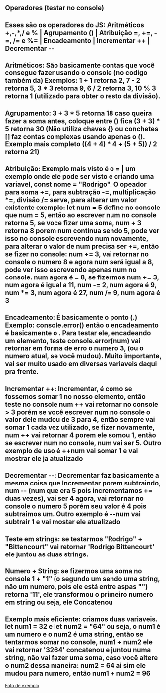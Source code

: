 ## Operadores (testar no console)

## Esses são os operadores do JS: Aritméticos +,-,*,/ e % | Agrupamento () | Atribuição =, +=, -=, /= e %= | Encadeamento | Incrementar ++ | Decrementar -- 

##  Aritméticos: São basicamente contas que você consegue fazer usando o console (no codigo também da) Exemplos: 1 + 1 retorna 2, 7 - 2 retorna 5, 3 * 3 retorna 9, 6 / 2 retorna 3, 10 % 3 retorna 1 (utilizado para obter o resto da divisão).

## Agrupamento: 3 + 3 * 5 retorna 18 caso queira fazer a soma antes, coloque entre () fica (3 + 3) * 5 retorna 30 (Não utiliza chaves {} ou conchetes [] faz contas complexas usando apenas o (). Exemplo mais completo ((4 + 4) * 4 + (5 + 5)) / 2 retorna 21)

## Atribuição: Exemplo mais visto é o = | um exemplo onde ele pode ser visto é criando uma variavel, const nome = "Rodrigo". O opeador para soma +=, para subtração -=, multiplicação *=, divisão /= serve, para alterar um valor existente exemplo: let num = 5 define no console que num = 5, então ao escrever num no console retorna 5, se voce fizer uma soma, num + 3 retorna 8 porem num continua sendo 5, pode ver isso no console escrevendo num novamente, para alterar o valor de num precisa ser +=, então se fizer no console: num += 3, vai retornar no console o numero 8 e agora num será igual a 8, pode ver isso escrevendo apenas num no console. num agora é = 8, se fizermos num += 3, num agora é igual a 11, num -= 2, num agora é 9, num *= 3, num agora é 27, num /= 9, num agora é 3

## Encadeamento: É basicamente o ponto (.) Exemplo: console.error() então o encadeamento é basicamente o . Para testar ele, encadeando um elemento, teste console.error(num) vai retornar em forma de erro o numero 3, (ou o numero atual, se você mudou). Muito importante, vai ser muito usado em diversas variaveis daqui pra frente.

## Incrementar ++: Incrementar, é como se fossemos somar 1 no nosso elemento, então teste no console num ++ vai retornar no console > 3 porém se você escrever num no console o valor dele mudou de 3 para 4, então sempre vai somar 1 cada vez utilizado, se fizer novamente, num ++ vai retornar 4 porem ele somou 1, então se escrever num no console, num vai ser 5. Outro exemplo de uso é ++num vai somar 1 e vai mostrar ele ja atualizado

## Decrementar --: Decrementar faz basicamente a mesma coisa que Incrementar porem subtraindo, num -- (num que era 5 pois incrementamos += duas vezes), vai ser 4 agora, vai retornar no console o numero 5 porém seu valor é 4 pois subtraimos um. Outro exemplo é --num vai subtrair 1 e vai mostar ele atualizado

## Teste em strings: se testarmos "Rodrigo" + "Bittencourt" vai retornar 'Rodrigo Bittencourt' ele juntou as duas strings. 

## Numero + String: se fizermos uma soma no console 1 + "1" (o segundo um sendo uma string, não um numero, pois ele está entre aspas "") retorna '11', ele transformou o primeiro numero em string ou seja, ele Concatenou

## Exemplo mais eficiente: criamos duas variaveis. let num1 = 32 e let num2 = "64" ou seja, o num1 é um numero e o num2 é uma string, então se tentarmos somar no console, num1 + num2 ele vai retornar '3264' concatenou e juntou numa string, não vai fazer uma soma, caso você altere o num2 dessa maneira: num2 = 64 ai sim ele mudou para numero, então num1 + num2 = 96

[Foto de exemplo](image.png)